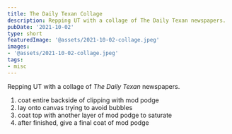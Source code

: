 ```yaml
---
title: The Daily Texan Collage
description: Repping UT with a collage of The Daily Texan newspapers.
pubDate: '2021-10-02'
type: short
featuredImage: '@assets/2021-10-02-collage.jpeg'
images:
- '@assets/2021-10-02-collage.jpeg'
tags:
- misc
---
```

Repping UT with a collage of *The Daily Texan* newspapers.

1. coat entire backside of clipping with mod podge
1. lay onto canvas trying to avoid bubbles
1. coat top with another layer of mod podge to saturate
1. after finished, give a final coat of mod podge
